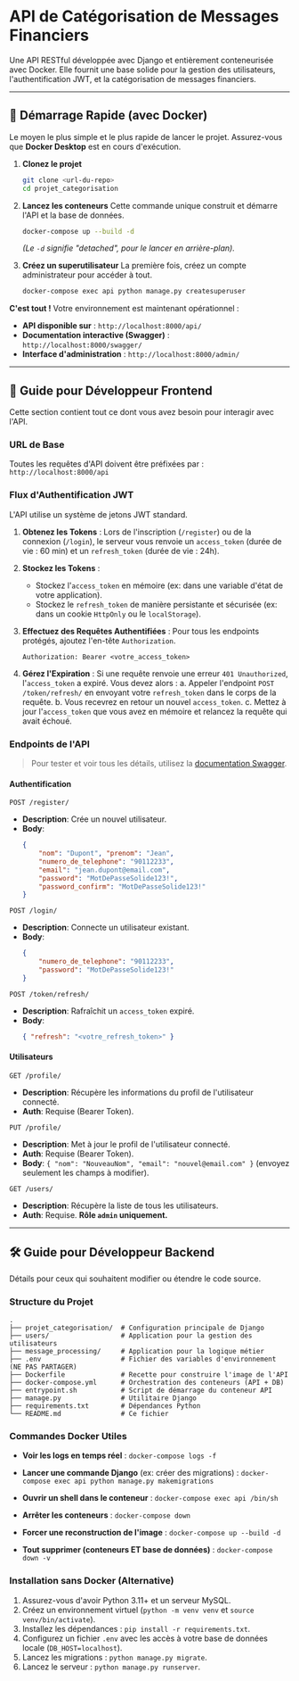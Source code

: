 # API de Catégorisation de Messages Financiers

Une API RESTful développée avec Django et entièrement conteneurisée avec Docker. Elle fournit une base solide pour la gestion des utilisateurs, l'authentification JWT, et la catégorisation de messages financiers.

---

## 🚀 Démarrage Rapide (avec Docker)

Le moyen le plus simple et le plus rapide de lancer le projet. Assurez-vous que **Docker Desktop** est en cours d'exécution.

1.  **Clonez le projet**
    ```bash
    git clone <url-du-repo>
    cd projet_categorisation
    ```

2.  **Lancez les conteneurs**
    Cette commande unique construit et démarre l'API et la base de données.
    ```bash
    docker-compose up --build -d
    ```
    *(Le `-d` signifie "detached", pour le lancer en arrière-plan).*

3.  **Créez un superutilisateur**
    La première fois, créez un compte administrateur pour accéder à tout.
    ```bash
    docker-compose exec api python manage.py createsuperuser
    ```

**C'est tout !** Votre environnement est maintenant opérationnel :
*   **API disponible sur** : `http://localhost:8000/api/`
*   **Documentation interactive (Swagger)** : `http://localhost:8000/swagger/`
*   **Interface d'administration** : `http://localhost:8000/admin/`

---

## 📖 Guide pour Développeur Frontend

Cette section contient tout ce dont vous avez besoin pour interagir avec l'API.

### URL de Base
Toutes les requêtes d'API doivent être préfixées par :
`http://localhost:8000/api`

### Flux d'Authentification JWT

L'API utilise un système de jetons JWT standard.

1.  **Obtenez les Tokens** : Lors de l'inscription (`/register`) ou de la connexion (`/login`), le serveur vous renvoie un `access_token` (durée de vie : 60 min) et un `refresh_token` (durée de vie : 24h).

2.  **Stockez les Tokens** :
    *   Stockez l'`access_token` en mémoire (ex: dans une variable d'état de votre application).
    *   Stockez le `refresh_token` de manière persistante et sécurisée (ex: dans un cookie `HttpOnly` ou le `localStorage`).

3.  **Effectuez des Requêtes Authentifiées** : Pour tous les endpoints protégés, ajoutez l'en-tête `Authorization`.
    ```
    Authorization: Bearer <votre_access_token>
    ```

4.  **Gérez l'Expiration** : Si une requête renvoie une erreur `401 Unauthorized`, l'`access_token` a expiré. Vous devez alors :
    a. Appeler l'endpoint `POST /token/refresh/` en envoyant votre `refresh_token` dans le corps de la requête.
    b. Vous recevrez en retour un nouvel `access_token`.
    c. Mettez à jour l'`access_token` que vous avez en mémoire et relancez la requête qui avait échoué.

### Endpoints de l'API

> Pour tester et voir tous les détails, utilisez la [documentation Swagger](http://localhost:8000/swagger/).

#### **Authentification**

`POST /register/`
*   **Description**: Crée un nouvel utilisateur.
*   **Body**:
    ```json
    {
        "nom": "Dupont", "prenom": "Jean",
        "numero_de_telephone": "90112233",
        "email": "jean.dupont@email.com",
        "password": "MotDePasseSolide123!",
        "password_confirm": "MotDePasseSolide123!"
    }
    ```

`POST /login/`
*   **Description**: Connecte un utilisateur existant.
*   **Body**:
    ```json
    {
        "numero_de_telephone": "90112233",
        "password": "MotDePasseSolide123!"
    }
    ```

`POST /token/refresh/`
*   **Description**: Rafraîchit un `access_token` expiré.
*   **Body**:
    ```json
    { "refresh": "<votre_refresh_token>" }
    ```

#### **Utilisateurs**

`GET /profile/`
*   **Description**: Récupère les informations du profil de l'utilisateur connecté.
*   **Auth**: Requise (Bearer Token).

`PUT /profile/`
*   **Description**: Met à jour le profil de l'utilisateur connecté.
*   **Auth**: Requise (Bearer Token).
*   **Body**: `{ "nom": "NouveauNom", "email": "nouvel@email.com" }` (envoyez seulement les champs à modifier).

`GET /users/`
*   **Description**: Récupère la liste de tous les utilisateurs.
*   **Auth**: Requise. **Rôle `admin` uniquement.**

---

## 🛠️ Guide pour Développeur Backend

Détails pour ceux qui souhaitent modifier ou étendre le code source.

### Structure du Projet
```
.
├── projet_categorisation/  # Configuration principale de Django
├── users/                  # Application pour la gestion des utilisateurs
├── message_processing/     # Application pour la logique métier
├── .env                    # Fichier des variables d'environnement (NE PAS PARTAGER)
├── Dockerfile              # Recette pour construire l'image de l'API
├── docker-compose.yml      # Orchestration des conteneurs (API + DB)
├── entrypoint.sh           # Script de démarrage du conteneur API
├── manage.py               # Utilitaire Django
├── requirements.txt        # Dépendances Python
└── README.md               # Ce fichier
```

### Commandes Docker Utiles

*   **Voir les logs en temps réel** :
    `docker-compose logs -f`

*   **Lancer une commande Django** (ex: créer des migrations) :
    `docker-compose exec api python manage.py makemigrations`

*   **Ouvrir un shell dans le conteneur** :
    `docker-compose exec api /bin/sh`

*   **Arrêter les conteneurs** :
    `docker-compose down`

*   **Forcer une reconstruction de l'image** :
    `docker-compose up --build -d`

*   **Tout supprimer (conteneurs ET base de données)** :
    `docker-compose down -v`

### Installation sans Docker (Alternative)

1.  Assurez-vous d'avoir Python 3.11+ et un serveur MySQL.
2.  Créez un environnement virtuel (`python -m venv venv` et `source venv/bin/activate`).
3.  Installez les dépendances : `pip install -r requirements.txt`.
4.  Configurez un fichier `.env` avec les accès à votre base de données locale (`DB_HOST=localhost`).
5.  Lancez les migrations : `python manage.py migrate`.
6.  Lancez le serveur : `python manage.py runserver`.
